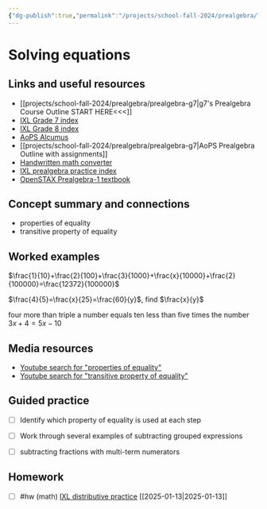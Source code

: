 ```yaml
---
{"dg-publish":true,"permalink":"/projects/school-fall-2024/prealgebra/lessons/solving-equations/"}
---
```



#  Solving equations

## Links and useful resources 

- [[projects/school-fall-2024/prealgebra/prealgebra-g7\|g7's Prealgebra Course Outline START HERE<<<]]
- [IXL Grade 7 index](https://www.ixl.com/math/grade-7)
- [IXL Grade 8 index](https://www.ixl.com/math/grade-8)
- [AoPS Alcumus](https://artofproblemsolving.com/alcumus)
- [[projects/school-fall-2024/prealgebra/prealgebra-g7\|AoPS Prealgebra Outline with assignments]]
- [Handwritten math converter](https://webdemo.myscript.com/views/math/index.html#)
- [IXL prealgebra practice index](https://www.ixl.com/math/grade-7)
- [OpenSTAX Prealgebra-1 textbook](https://openstax.org/books/prealgebra-2e/pages/1-introduction)



## Concept summary and connections


- properties of equality 
- transitive property of equality 

## Worked examples

$\frac{1}{10}+\frac{2}{100}+\frac{3}{1000}+\frac{x}{10000}+\frac{2}{100000}=\frac{12372}{100000}$

$\frac{4}{5}=\frac{x}{25}=\frac{60}{y}$, find $\frac{x}{y}$

four more than triple a number equals ten less than five times the number $3x+4 = 5x-10$

## Media resources

- [Youtube search for "properties of equality"](https://www.youtube.com/results?search_query=properties%20of%20equality)  
- [Youtube search for "transitive property of equality"](https://www.youtube.com/results?search_query=transitive%20property%20of%20equality)  

## Guided practice


- [ ] Identify which property of equality is used at each step  
- [ ] Work through several examples of subtracting grouped expressions  
- [ ] subtracting fractions with multi-term numerators  


## Homework


- [ ] #hw (math) [IXL distributive practice](https://www.ixl.com/math/grade-3/distributive-property-find-the-missing-factor) [[2025-01-13\|2025-01-13]] 
